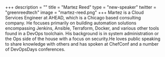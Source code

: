 +++
description = ""
title = "Martez Reed"
type = "new-speaker"
twitter = "greenreedtech"
image = "martez-reed.png"
+++
Martez is a Cloud Services Engineer at AHEAD, which is a Chicago based consulting company. He focuses primarily on building automation solutions encompassing Jenkins, Ansible, Terraform, Docker, and various other tools found in a DevOps toolchain. His background is in system administration or the Ops side of the house with a focus on security.He loves public speaking to share knowledge with others and has spoken at ChefConf and a number of DevOpsDays conferences.